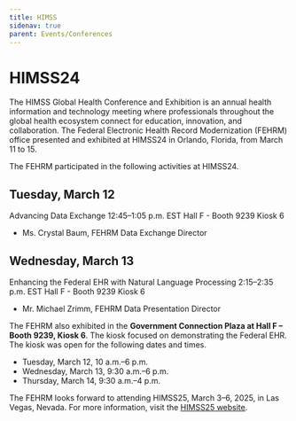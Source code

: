 ```yaml
---
title: HIMSS
sidenav: true
parent: Events/Conferences
---
```

# HIMSS24

The HIMSS Global Health Conference and Exhibition is an annual health information and technology meeting where professionals throughout the global health ecosystem connect for education, innovation, and collaboration. The Federal Electronic Health Record Modernization (FEHRM) office presented and exhibited at HIMSS24 in Orlando, Florida, from March 11 to 15.

The FEHRM participated in the following activities at HIMSS24.

## Tuesday, March 12

Advancing Data Exchange 12:45–1:05 p.m. EST                                                                                                        Hall F - Booth 9239 Kiosk 6

- Ms. Crystal Baum, FEHRM Data Exchange Director

## Wednesday, March 13

Enhancing the Federal EHR with Natural Language Processing 2:15–2:35 p.m. EST Hall F - Booth 9239 Kiosk 6

- ﻿Mr. Michael Zrimm, FEHRM Data Presentation Director

The FEHRM also exhibited in the **Government Connection Plaza at Hall F – Booth 9239, Kiosk 6**. The kiosk focused on demonstrating the Federal EHR. The kiosk was open for the following dates and times.

- Tuesday, March 12, 10 a.m.–6 p.m.
- Wednesday, March 13, 9:30 a.m.–6 p.m.
- Thursday, March 14, 9:30 a.m.–4 p.m.

The FEHRM looks forward to attending HIMSS25, March 3–6, 2025, in Las Vegas, Nevada. For more information, visit the [HIMSS25 website](https://www.himssconference.com/en/homepage.html).
